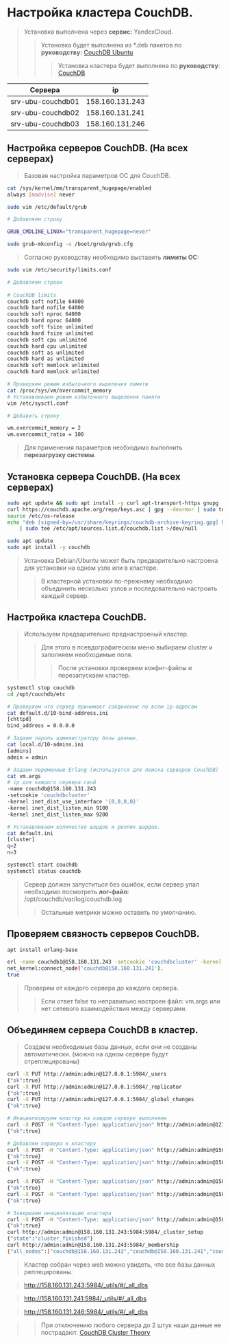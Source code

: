 # Настройка кластера CouchDB.

> Установка выполнена через **сервис:** YandexCloud.
>> Установка будет выполнена из *.deb пакетов по **руководству:** [CouchDB Ubuntu](https://docs.couchdb.org/en/stable/install/unix.html#installing)
>>> Установка кластера будет выполнена по **руководству**: [CouchDB](https://docs.couchdb.org/en/stable/setup/cluster.html)  


| Cервера  | ip | 
| ----------- | ----------- |
| srv-ubu-couchdb01    | 158.160.131.243   |
| srv-ubu-couchdb02    | 158.160.131.241   |
| srv-ubu-couchdb03    | 158.160.131.246   |

## Настройка серверов CouchDB. (На всех серверах)
> Базовая настройка параметров ОС для CouchDB.   
```bash
cat /sys/kernel/mm/transparent_hugepage/enabled
always [madvise] never

sudo vim /etc/default/grub

# Добавляем строку

GRUB_CMDLINE_LINUX="transparent_hugepage=never"

sudo grub-mkconfig -o /boot/grub/grub.cfg
```
> Согласно руководству необходимо выставить **лимиты ОС:**
```bash
sudo vim /etc/security/limits.conf

# Добавляем строки
  
# CouchDB limits
couchdb soft nofile 64000
couchdb hard nofile 64000
couchdb soft nproc 64000 
couchdb hard nproc 64000
couchdb soft fsize unlimited
couchdb hard fsize unlimited
couchdb soft cpu unlimited
couchdb hard cpu unlimited
couchdb soft as unlimited
couchdb hard as unlimited
couchdb soft memlock unlimited
couchdb hard memlock unlimited
```

```bash
# Проверяем режим избыточного выделения памяти
cat /proc/sys/vm/overcommit_memory
# Устанавливаем режим избыточного выделения памяти
vim /etc/sysctl.conf

# Добавить строку

vm.overcommit_memory = 2
vm.overcommit_ratio = 100
```
> Для применения параметров необходимо выполнить **перезагрузку системы**.

## Установка сервера CouchDB. (На всех серверах)
```bash
sudo apt update && sudo apt install -y curl apt-transport-https gnupg
curl https://couchdb.apache.org/repo/keys.asc | gpg --dearmor | sudo tee /usr/share/keyrings/couchdb-archive-keyring.gpg >/dev/null 2>&1
source /etc/os-release
echo "deb [signed-by=/usr/share/keyrings/couchdb-archive-keyring.gpg] https://apache.jfrog.io/artifactory/couchdb-deb/ ${VERSION_CODENAME} main" \
    | sudo tee /etc/apt/sources.list.d/couchdb.list >/dev/null
```
```bash
sudo apt update
sudo apt install -y couchdb
```
> Установка Debian/Ubuntu может быть предварительно настроена для установки на одном узле или в кластере.
>> В кластерной установки по-прежнему необходимо объединить несколько узлов и последовательно настроить каждый сервер.

## Настройка кластера CouchDB.
> Используем предварительно преднастроеный кластер.
>> Для этого в псевдографигеском меню выбираем cluster и заполняем необходимые поля.
>>> После установки проверяем конфиг-файлы и перезапускаем кластер.
```bash
systemctl stop couchdb
cd /opt/couchdb/etc

# Проверяем что сервер принимает соединение по всем ip-адресам
cat default.d/10-bind-address.ini
[chttpd]
bind_address = 0.0.0.0

# Задаем пароль администратору базы данных.
cat local.d/10-admins.ini
[admins]
admin = admin

# Задаем переменные Erlang (используется для поиска серверов CouchDB)
cat vm.args
# ip для каждого сервера свой
-name couchdb@158.160.131.243 
-setcookie 'couchdbcluster'
-kernel inet_dist_use_interface '{0,0,0,0}'
-kernel inet_dist_listen_min 9100
-kernel inet_dist_listen_max 9200

# Устанавливаем количество шардов и реплик шардов.
cat default.ini
[cluster]
q=2
n=3

systemctl start couchdb
systemctl status couchdb
```
> Сервер должен запуститься без ошибок, если сервер упал необходимо посмотреть **лог-файл:** /opt/couchdb/var/log/couchdb.log
>> Остальные метрики можно оставить по умолчанию.

## Проверяем связность серверов CouchDB.
```bash
apt install erlang-base

erl -name couchdb1@158.160.131.243 -setcookie 'couchdbcluster' -kernel inet_dist_listen_min 9100 -kernel inet_dist_listen_max 9200
net_kernel:connect_node('couchdb@158.160.131.241').
true
```
> Проверям от каждого сервера до каждого сервера.
>> Если ответ false то неправильно настроен файл: vm.args или нет сетевого взаимодействия между серверами.

## Объединяем сервера CouchDB в кластер.
> Создаем необходимые базы данных, если они не созданы автоматически. (можно на одном сервере будут отреплецированы)
```bash
curl -X PUT http://admin:admin@127.0.0.1:5984/_users
{"ok":true}
curl -X PUT http://admin:admin@127.0.0.1:5984/_replicator
{"ok":true}
curl -X PUT http://admin:admin@127.0.0.1:5984/_global_changes
{"ok":true}

# Инициализируем кластер на каждом сервере выполняем
curl -X POST -H "Content-Type: application/json" http://admin:admin@127.0.0.1:5984/_cluster_setup -d '{"action": "enable_cluste r", "bind_address":"0.0.0.0", "username": "admin", "password":"password", "node_count":"3"}'
{"ok":true}

# Добавлям сервера к кластеру
curl -X POST -H "Content-Type: application/json" http://admin:admin@158.160.131.243:5984/_cluster_setup -d '{"action": "enable_ cluster", "bind_address":"0.0.0.0", "username": "admin", "password":"admin", "port": 5984, "node_count": "3", "remote_node": "158.160.131.241", "remote_current_user": " admin", "remote_current_password": "admin" }'
{"ok":true}
curl -X POST -H "Content-Type: application/json" http://admin:admin@158.160.131.243:5984/_cluster_setup -d '{"action": "add_node", "host":"158.160.131.241", "port": 5984, "username": "admin", "password":"admin"}'
{"ok":true}

curl -X POST -H "Content-Type: application/json" http://admin:admin@158.160.131.243:5984/_cluster_setup -d '{"action": "enable_ cluster", "bind_address":"0.0.0.0", "username": "admin", "password":"admin", "port": 5984, "node_count": "3", "remote_node": "158.160.131.246", "remote_current_user": " admin", "remote_current_password": "admin" }'
{"ok":true}
curl -X POST -H "Content-Type: application/json" http://admin:admin@158.160.131.243:5984/_cluster_setup -d '{"action": "add_node", "host":"158.160.131.246", "port": 5984, "username": "admin", "password":"admin"}'
{"ok":true}

# Завершаем инициализацию кластера
curl -X POST -H "Content-Type: application/json" http://admin:admin@158.160.131.243:5984/_cluster_setup -d '{"action": "finish_ cluster"}'
{"ok":true}
curl http://admin:admin@158.160.131.243:5984:5984/_cluster_setup
{"state":"cluster_finished"}
curl http://admin:admin@158.160.131.243:5984/_membership
{"all_nodes":["couchdb@158.160.131.243","couchdb@158.160.131.241","couchdb@158.160.131.246"],"cluster_nodes":["couchdb@158.160.131.243","couchdb@158.160.131.241","couchdb@158.160.131.246"]}
```
> Кластер собран через web можно увидеть, что все базы данных реплецированы. 

> http://158.160.131.243:5984/_utils/#/_all_dbs 

> http://158.160.131.241:5984/_utils/#/_all_dbs 

> http://158.160.131.246:5984/_utils/#/_all_dbs 

>> При отключению любого сервера до 2 штук наши данные не пострадают. [CouchDB Cluster Theory](https://docs.couchdb.org/en/stable/cluster/theory.html)

